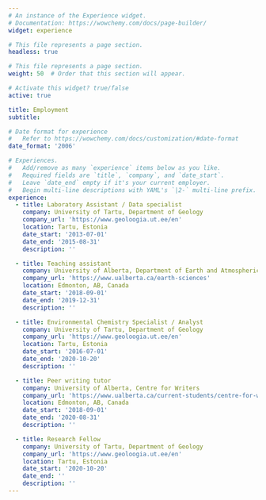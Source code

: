 ```yaml
---
# An instance of the Experience widget.
# Documentation: https://wowchemy.com/docs/page-builder/
widget: experience

# This file represents a page section.
headless: true

# This file represents a page section.
weight: 50  # Order that this section will appear.

# Activate this widget? true/false
active: true

title: Employment
subtitle:

# Date format for experience
#   Refer to https://wowchemy.com/docs/customization/#date-format
date_format: '2006'

# Experiences.
#   Add/remove as many `experience` items below as you like.
#   Required fields are `title`, `company`, and `date_start`.
#   Leave `date_end` empty if it's your current employer.
#   Begin multi-line descriptions with YAML's `|2-` multi-line prefix.
experience:
  - title: Laboratory Assistant / Data specialist
    company: University of Tartu, Department of Geology
    company_url: 'https://www.geoloogia.ut.ee/en'
    location: Tartu, Estonia
    date_start: '2013-07-01'
    date_end: '2015-08-31'
    description: ''

  - title: Teaching assistant
    company: University of Alberta, Department of Earth and Atmospheric Science
    company_url: 'https://www.ualberta.ca/earth-sciences'
    location: Edmonton, AB, Canada
    date_start: '2018-09-01'
    date_end: '2019-12-31'
    description: ''

  - title: Environmental Chemistry Specialist / Analyst
    company: University of Tartu, Department of Geology
    company_url: 'https://www.geoloogia.ut.ee/en'
    location: Tartu, Estonia
    date_start: '2016-07-01'
    date_end: '2020-10-20'
    description: ''

  - title: Peer writing tutor
    company: University of Alberta, Centre for Writers
    company_url: 'https://www.ualberta.ca/current-students/centre-for-writers'
    location: Edmonton, AB, Canada
    date_start: '2018-09-01'
    date_end: '2020-08-31'
    description: ''

  - title: Research Fellow
    company: University of Tartu, Department of Geology
    company_url: 'https://www.geoloogia.ut.ee/en'
    location: Tartu, Estonia
    date_start: '2020-10-20'
    date_end: ''
    description: ''
---
```

